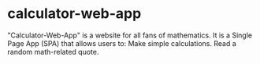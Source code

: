 # calculator-web-app
"Calculator-Web-App" is a website for all fans of mathematics. It is a Single Page App (SPA) that allows users to:  Make simple calculations. Read a random math-related quote.
